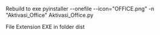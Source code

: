 Rebuild to exe 
pyinstaller --onefile --icon="OFFICE.png" -n "Aktivasi_Office" Aktivasi_Office.py

File Extension EXE in folder dist
